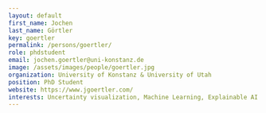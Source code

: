 ```yaml
---
layout: default
first_name: Jochen
last_name: Görtler
key: goertler
permalink: /persons/goertler/
role: phdstudent
email: jochen.goertler@uni-konstanz.de
image: /assets/images/people/goertler.jpg
organization: University of Konstanz & University of Utah
position: PhD Student
website: https://www.jgoertler.com/
interests: Uncertainty visualization, Machine Learning, Explainable AI
---
```


